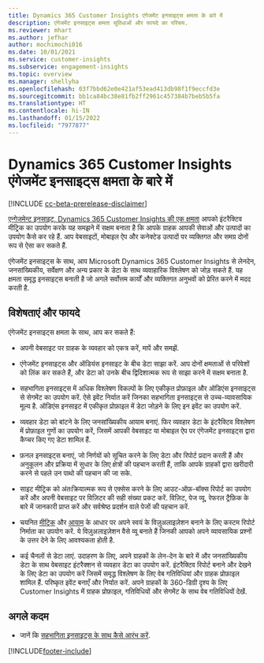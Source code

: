 ```yaml
---
title: Dynamics 365 Customer Insights एंगेजमेंट इनसाइट्स क्षमता के बारे में
description: एंगेजमेंट इनसाइट्स क्षमता सुविधाओं और फायदे का परिचय.
ms.reviewer: mhart
ms.author: jefhar
author: mochimochi016
ms.date: 10/01/2021
ms.service: customer-insights
ms.subservice: engagement-insights
ms.topic: overview
ms.manager: shellyha
ms.openlocfilehash: 03f7bbd62e0e421af53ead413db98f1f9eccfd3e
ms.sourcegitcommit: bb1ca84bc38e81fb2ff2961c457384b7beb5b5fa
ms.translationtype: HT
ms.contentlocale: hi-IN
ms.lasthandoff: 01/15/2022
ms.locfileid: "7977877"
---
```

# <a name="about-dynamics-365-customer-insights-engagement-insights-capability"></a>Dynamics 365 Customer Insights एंगेजमेंट इनसाइट्स क्षमता के बारे में 

[!INCLUDE [cc-beta-prerelease-disclaimer](includes/cc-beta-prerelease-disclaimer.md)]

[एन्गेजमेन्ट इनसाइट्, Dynamics 365 Customer Insights की एक क्षमता](https://dynamics.microsoft.com/ai/customer-insights/engagement-insights-capability/) आपको इंटरैक्टिव मीट्रिक का उपयोग करके यह समझने में सक्षम बनाता है कि आपके ग्राहक आपकी सेवाओं और उत्पादों का उपयोग कैसे कर रहे हैं. आप वेबसाइटों, मोबाइल ऐप और कनेक्टेड उत्पादों पर व्यक्तिगत और समग्र दोनों रूप से ऐसा कर सकते हैं.

एंगेजमेंट इनसाइट्स के साथ, आप Microsoft Dynamics 365 Customer Insights से लेनदेन, जनसांख्यिकीय, सर्वेक्षण और अन्य प्रकार के डेटा के साथ व्यवाहारिक विश्लेषण को जोड़ सकते हैं. यह क्षमता समृद्ध इनसाइट्स बनाती है जो अगले सर्वोत्तम कार्यों और व्यक्तिगत अनुभवों को प्रेरित करने में मदद करती है.

## <a name="features-and-benefits"></a>विशेषताएं और फायदे

एंगेजमेंट इनसाइट्स क्षमता के साथ, आप कर सकते हैं:

- अपनी वेबसाइट पर ग्राहक के व्यवहार को एकत्र करें, मापें और समझें.

- एंगेजमेंट इनसाइट्स और ऑडियंस इनसाइट के बीच डेटा साझा करें. आप दोनों क्षमताओं से परिवेशों को लिंक कर सकते हैं, और डेटा को उनके बीच द्विदिशात्मक रूप से साझा करने में सक्षम बनाता है.

- सहभागिता इनसाइट्स में अधिक विश्लेषण विकल्पों के लिए एकीकृत प्रोफ़ाइल और ऑडिएंस इनसाइट्स से सेगमेंट का उपयोग करें. ऐसे इवेंट निर्यात करें जिनका सहभागिता इनसाइट्स से उच्च-व्यावसायिक मूल्य है. ऑडिएंस इनसाइट में एकीकृत प्रोफ़ाइल में डेटा जोड़ने के लिए इन इवेंट का उपयोग करें.

- व्यवहार डेटा को बांटने के लिए जनसांख्यिकीय आयाम बनाएं. फिर व्यवहार डेटा के इंटरैक्टिव विश्लेषण में प्रोफ़ाइल गुणों का उपयोग करें, जिसमें आपकी वेबसाइट या मोबाइल ऐप पर एंगेजमेंट इनसाइट्स द्वारा कैप्चर किए गए डेटा शामिल हैं.

- फ़नल इनसाइट्स बनाएं, जो निर्णयों को सूचित करने के लिए डेटा और रिपोर्ट प्रदान करती हैं और अनुकूलन और प्रक्रिया में सुधार के लिए क्षेत्रों की पहचान करती हैं, ताकि आपके ग्राहकों द्वारा खरीदारी करने से पहले उन पाथो की पहचान की जा सके. 

-  साइट मीट्रिक को अंतःक्रियात्मक रूप से एक्सेस करने के लिए आउट-ऑफ़-बॉक्स रिपोर्ट का उपयोग करें और अपनी वेबसाइट पर विज़िटर की सही संख्या प्रकट करें. विज़िट, पेज व्यू, रेफरल ट्रैफ़िक के बारे में जानकारी प्राप्त करें और सर्वश्रेष्ठ प्रदर्शन वाले पेजों की पहचान करें.

- चयनित [मीट्रिक](glossary.md) और [आयाम](glossary.md) के आधार पर अपने स्वयं के विज़ुअलाइज़ेशन बनाने के लिए कस्टम रिपोर्ट निर्माता का उपयोग करें. ये विज़ुअलाइज़ेशन वैसे व्यू बनाते हैं जिनकी आपको अपने व्यावसायिक प्रश्नों के उत्तर देने के लिए आवश्यकता होती है.

- कई चैनलों से डेटा लाएं. उदाहरण के लिए, अपने ग्राहकों के लेन-देन के बारे में और जनसांख्यिकीय डेटा के साथ वेबसाइट इंटरैक्शन से व्यवहार डेटा का उपयोग करें. इंटरैक्टिव रिपोर्ट बनाने और देखने के लिए डेटा का उपयोग करें जिसमें समृद्ध विश्लेषण के लिए वेब गतिविधियां और ग्राहक प्रोफ़ाइल शामिल हैं. परिष्कृत इवेंट बनाएँ और निर्यात करें. अपने ग्राहकों के 360-डिग्री दृश्य के लिए Customer Insights में ग्राहक प्रोफ़ाइल, गतिविधियों और सेगमेंट के साथ वेब गतिविधियों देखें.

## <a name="next-steps"></a>अगले कदम

- जानें कि [सहभागिता इनसाइट्स के साथ कैसे आरंभ करें](get-started.md).


[!INCLUDE[footer-include](../includes/footer-banner.md)]
